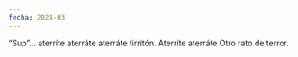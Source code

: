```yaml
---
fecha: 2024-03
---
```

“Sup”… aterríte aterráte
aterráte tirritón.
Aterríte aterráte
Otro rato de terror.